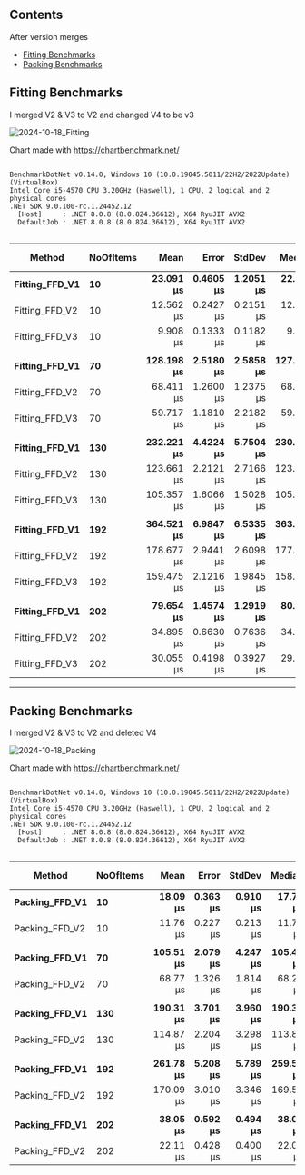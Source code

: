 ## Contents

After version merges

- [Fitting Benchmarks](#fitting-benchmarks)
- [Packing Benchmarks](#packing-benchmarks)
  

## Fitting Benchmarks

I merged V2 & V3 to V2 and changed V4 to be v3

![2024-10-18_Fitting](https://github.com/user-attachments/assets/bbe6ef50-805e-4352-acd2-d16bc6394747)

Chart made with https://chartbenchmark.net/

```

BenchmarkDotNet v0.14.0, Windows 10 (10.0.19045.5011/22H2/2022Update) (VirtualBox)
Intel Core i5-4570 CPU 3.20GHz (Haswell), 1 CPU, 2 logical and 2 physical cores
.NET SDK 9.0.100-rc.1.24452.12
  [Host]     : .NET 8.0.8 (8.0.824.36612), X64 RyuJIT AVX2
  DefaultJob : .NET 8.0.8 (8.0.824.36612), X64 RyuJIT AVX2


```
| Method         | NoOfItems | Mean       | Error     | StdDev    | Median     | Ratio | RatioSD | Gen0    | Allocated | Alloc Ratio |
|--------------- |---------- |-----------:|----------:|----------:|-----------:|------:|--------:|--------:|----------:|------------:|
| **Fitting_FFD_V1** | **10**        |  **23.091 μs** | **0.4605 μs** | **1.2051 μs** |  **22.663 μs** |  **1.00** |    **0.07** |  **1.9531** |   **5.99 KB** |        **1.00** |
| Fitting_FFD_V2 | 10        |  12.562 μs | 0.2427 μs | 0.2151 μs |  12.557 μs |  0.55 |    0.03 |  1.0529 |   3.26 KB |        0.54 |
| Fitting_FFD_V3 | 10        |   9.908 μs | 0.1333 μs | 0.1182 μs |   9.886 μs |  0.43 |    0.02 |  0.7477 |    2.3 KB |        0.38 |
|                |           |            |           |           |            |       |         |         |           |             |
| **Fitting_FFD_V1** | **70**        | **128.198 μs** | **2.5180 μs** | **2.5858 μs** | **127.988 μs** |  **1.00** |    **0.03** | **10.0098** |  **30.91 KB** |        **1.00** |
| Fitting_FFD_V2 | 70        |  68.411 μs | 1.2600 μs | 1.2375 μs |  68.635 μs |  0.53 |    0.01 |  4.5166 |  14.02 KB |        0.45 |
| Fitting_FFD_V3 | 70        |  59.717 μs | 1.1810 μs | 2.2182 μs |  59.333 μs |  0.47 |    0.02 |  3.1738 |   9.77 KB |        0.32 |
|                |           |            |           |           |            |       |         |         |           |             |
| **Fitting_FFD_V1** | **130**       | **232.221 μs** | **4.4224 μs** | **5.7504 μs** | **230.766 μs** |  **1.00** |    **0.03** | **17.8223** |  **54.98 KB** |        **1.00** |
| Fitting_FFD_V2 | 130       | 123.661 μs | 2.2121 μs | 2.7166 μs | 123.454 μs |  0.53 |    0.02 |  7.5684 |  23.92 KB |        0.44 |
| Fitting_FFD_V3 | 130       | 105.357 μs | 1.6066 μs | 1.5028 μs | 105.367 μs |  0.45 |    0.01 |  5.2490 |  16.39 KB |        0.30 |
|                |           |            |           |           |            |       |         |         |           |             |
| **Fitting_FFD_V1** | **192**       | **364.521 μs** | **6.9847 μs** | **6.5335 μs** | **363.258 μs** |  **1.00** |    **0.02** | **24.9023** |  **77.19 KB** |        **1.00** |
| Fitting_FFD_V2 | 192       | 178.677 μs | 2.9441 μs | 2.6098 μs | 177.678 μs |  0.49 |    0.01 | 10.7422 |  33.65 KB |        0.44 |
| Fitting_FFD_V3 | 192       | 159.475 μs | 2.1216 μs | 1.9845 μs | 158.870 μs |  0.44 |    0.01 |  7.3242 |  22.73 KB |        0.29 |
|                |           |            |           |           |            |       |         |         |           |             |
| **Fitting_FFD_V1** | **202**       |  **79.654 μs** | **1.4574 μs** | **1.2919 μs** |  **80.027 μs** |  **1.00** |    **0.02** |  **4.6387** |   **14.3 KB** |        **1.00** |
| Fitting_FFD_V2 | 202       |  34.895 μs | 0.6630 μs | 0.7636 μs |  34.790 μs |  0.44 |    0.01 |  4.2114 |  13.01 KB |        0.91 |
| Fitting_FFD_V3 | 202       |  30.055 μs | 0.4198 μs | 0.3927 μs |  29.987 μs |  0.38 |    0.01 |  4.2114 |  12.95 KB |        0.91 |

---

## Packing Benchmarks

I merged V2 & V3 to V2 and deleted V4

![2024-10-18_Packing](https://github.com/user-attachments/assets/04825acb-c09c-4796-acca-37a97dc95761)

Chart made with https://chartbenchmark.net/

```

BenchmarkDotNet v0.14.0, Windows 10 (10.0.19045.5011/22H2/2022Update) (VirtualBox)
Intel Core i5-4570 CPU 3.20GHz (Haswell), 1 CPU, 2 logical and 2 physical cores
.NET SDK 9.0.100-rc.1.24452.12
  [Host]     : .NET 8.0.8 (8.0.824.36612), X64 RyuJIT AVX2
  DefaultJob : .NET 8.0.8 (8.0.824.36612), X64 RyuJIT AVX2


```
| Method         | NoOfItems | Mean      | Error    | StdDev   | Median    | Ratio | RatioSD | Gen0    | Allocated | Alloc Ratio |
|--------------- |---------- |----------:|---------:|---------:|----------:|------:|--------:|--------:|----------:|------------:|
| **Packing_FFD_V1** | **10**        |  **18.09 μs** | **0.363 μs** | **0.910 μs** |  **17.78 μs** |  **1.00** |    **0.07** |  **2.0142** |   **6.25 KB** |        **1.00** |
| Packing_FFD_V2 | 10        |  11.76 μs | 0.227 μs | 0.213 μs |  11.72 μs |  0.65 |    0.03 |  1.4648 |   4.49 KB |        0.72 |
|                |           |           |          |          |           |       |         |         |           |             |
| **Packing_FFD_V1** | **70**        | **105.51 μs** | **2.079 μs** | **4.247 μs** | **105.43 μs** |  **1.00** |    **0.06** |  **9.7656** |  **30.09 KB** |        **1.00** |
| Packing_FFD_V2 | 70        |  68.77 μs | 1.326 μs | 1.814 μs |  68.21 μs |  0.65 |    0.03 |  7.5684 |  23.32 KB |        0.78 |
|                |           |           |          |          |           |       |         |         |           |             |
| **Packing_FFD_V1** | **130**       | **190.31 μs** | **3.701 μs** | **3.960 μs** | **190.36 μs** |  **1.00** |    **0.03** | **17.0898** |   **52.6 KB** |        **1.00** |
| Packing_FFD_V2 | 130       | 114.87 μs | 2.204 μs | 3.298 μs | 113.83 μs |  0.60 |    0.02 | 13.3057 |  40.94 KB |        0.78 |
|                |           |           |          |          |           |       |         |         |           |             |
| **Packing_FFD_V1** | **192**       | **261.78 μs** | **5.208 μs** | **5.789 μs** | **259.55 μs** |  **1.00** |    **0.03** | **23.4375** |  **72.77 KB** |        **1.00** |
| Packing_FFD_V2 | 192       | 170.09 μs | 3.010 μs | 3.346 μs | 169.57 μs |  0.65 |    0.02 | 18.3105 |  56.12 KB |        0.77 |
|                |           |           |          |          |           |       |         |         |           |             |
| **Packing_FFD_V1** | **202**       |  **38.05 μs** | **0.592 μs** | **0.494 μs** |  **38.01 μs** |  **1.00** |    **0.02** |  **5.2490** |  **16.12 KB** |        **1.00** |
| Packing_FFD_V2 | 202       |  22.11 μs | 0.428 μs | 0.400 μs |  22.02 μs |  0.58 |    0.01 |  4.6997 |  14.48 KB |        0.90 |
